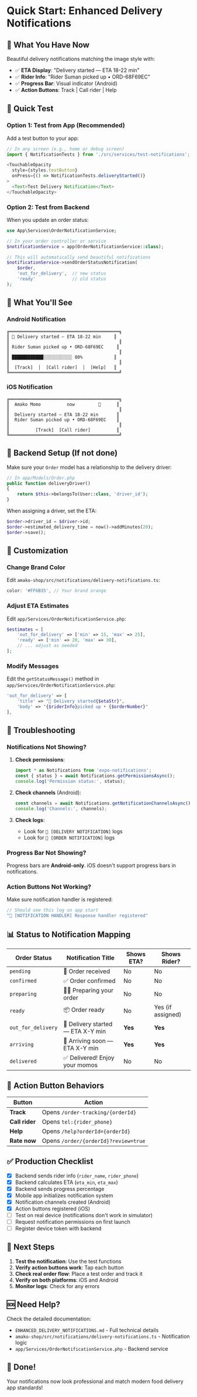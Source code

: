 # Quick Start: Enhanced Delivery Notifications

## 🎯 What You Have Now

Beautiful delivery notifications matching the image style with:
- ✅ **ETA Display**: "Delivery started — ETA 18-22 min"
- ✅ **Rider Info**: "Rider Suman picked up • ORD-68F69EC"
- ✅ **Progress Bar**: Visual indicator (Android)
- ✅ **Action Buttons**: Track | Call rider | Help

## 🚀 Quick Test

### Option 1: Test from App (Recommended)

Add a test button to your app:

```typescript
// In any screen (e.g., home or debug screen)
import { NotificationTests } from './src/services/test-notifications';

<TouchableOpacity 
  style={styles.testButton}
  onPress={() => NotificationTests.deliveryStarted()}
>
  <Text>Test Delivery Notification</Text>
</TouchableOpacity>
```

### Option 2: Test from Backend

When you update an order status:

```php
use App\Services\OrderNotificationService;

// In your order controller or service
$notificationService = app(OrderNotificationService::class);

// This will automatically send beautiful notifications
$notificationService->sendOrderStatusNotification(
    $order,
    'out_for_delivery',  // new status
    'ready'              // old status
);
```

## 📱 What You'll See

### Android Notification

```
╔══════════════════════════════════════════╗
║ 🛵 Delivery started — ETA 18-22 min     ║
║                                          ║
║ Rider Suman picked up • ORD-68F69EC     ║
║                                          ║
║ ████████████░░░░░░░░░░░ 80%            ║
║                                          ║
║  [Track]  │  [Call rider]  │  [Help]   ║
╚══════════════════════════════════════════╝
```

### iOS Notification

```
╔══════════════════════════════════════════╗
║  Amako Momo          now         🛵      ║
║                                          ║
║  Delivery started — ETA 18-22 min       ║
║  Rider Suman picked up • ORD-68F69EC    ║
║                                          ║
║          [Track]  [Call rider]          ║
╚══════════════════════════════════════════╝
```

## 🔧 Backend Setup (If not done)

Make sure your `Order` model has a relationship to the delivery driver:

```php
// In app/Models/Order.php
public function deliveryDriver()
{
    return $this->belongsTo(User::class, 'driver_id');
}
```

When assigning a driver, set the ETA:

```php
$order->driver_id = $driver->id;
$order->estimated_delivery_time = now()->addMinutes(20);
$order->save();
```

## 🎨 Customization

### Change Brand Color

Edit `amako-shop/src/notifications/delivery-notifications.ts`:

```typescript
color: '#FF6B35', // Your brand orange
```

### Adjust ETA Estimates

Edit `app/Services/OrderNotificationService.php`:

```php
$estimates = [
    'out_for_delivery' => ['min' => 15, 'max' => 25],
    'ready' => ['min' => 20, 'max' => 30],
    // ... adjust as needed
];
```

### Modify Messages

Edit the `getStatusMessage()` method in `app/Services/OrderNotificationService.php`:

```php
'out_for_delivery' => [
    'title' => "🛵 Delivery started{$etaStr}",
    'body' => "{$riderInfo}picked up • {$orderNumber}"
],
```

## 🐛 Troubleshooting

### Notifications Not Showing?

1. **Check permissions**:
   ```typescript
   import * as Notifications from 'expo-notifications';
   const { status } = await Notifications.getPermissionsAsync();
   console.log('Permission status:', status);
   ```

2. **Check channels** (Android):
   ```typescript
   const channels = await Notifications.getNotificationChannelsAsync();
   console.log('Channels:', channels);
   ```

3. **Check logs**:
   - Look for `🔔 [DELIVERY NOTIFICATION]` logs
   - Look for `🔔 [ORDER NOTIFICATION]` logs

### Progress Bar Not Showing?

Progress bars are **Android-only**. iOS doesn't support progress bars in notifications.

### Action Buttons Not Working?

Make sure notification handler is registered:

```typescript
// Should see this log on app start
"🔔 [NOTIFICATION HANDLER] Response handler registered"
```

## 📊 Status to Notification Mapping

| Order Status | Notification Title | Shows ETA? | Shows Rider? |
|-------------|-------------------|-----------|-------------|
| `pending` | 📝 Order received | No | No |
| `confirmed` | ✅ Order confirmed | No | No |
| `preparing` | 👨‍🍳 Preparing your order | No | No |
| `ready` | 📦 Order ready | No | Yes (if assigned) |
| `out_for_delivery` | 🛵 Delivery started — ETA X-Y min | **Yes** | **Yes** |
| `arriving` | 📍 Arriving soon — ETA X-Y min | **Yes** | **Yes** |
| `delivered` | ✅ Delivered! Enjoy your momos | No | No |

## 🎯 Action Button Behaviors

| Button | Action |
|--------|--------|
| **Track** | Opens `/order-tracking/{orderId}` |
| **Call rider** | Opens `tel:{rider_phone}` |
| **Help** | Opens `/help?orderId={orderId}` |
| **Rate now** | Opens `/order/{orderId}?review=true` |

## ✅ Production Checklist

- [x] Backend sends rider info (`rider_name`, `rider_phone`)
- [x] Backend calculates ETA (`eta_min`, `eta_max`)
- [x] Backend sends progress percentage
- [x] Mobile app initializes notification system
- [x] Notification channels created (Android)
- [x] Action buttons registered (iOS)
- [ ] Test on real device (notifications don't work in simulator)
- [ ] Request notification permissions on first launch
- [ ] Register device token with backend

## 📝 Next Steps

1. **Test the notification**: Use the test functions
2. **Verify action buttons work**: Tap each button
3. **Check real order flow**: Place a test order and track it
4. **Verify on both platforms**: iOS and Android
5. **Monitor logs**: Check for any errors

## 🆘 Need Help?

Check the detailed documentation:
- `ENHANCED_DELIVERY_NOTIFICATIONS.md` - Full technical details
- `amako-shop/src/notifications/delivery-notifications.ts` - Notification logic
- `app/Services/OrderNotificationService.php` - Backend service

## 🎉 Done!

Your notifications now look professional and match modern food delivery app standards!

